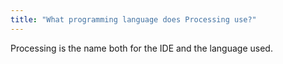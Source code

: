 ```yaml
---
title: "What programming language does Processing use?"
---
```


Processing is the name both for the IDE and the language used.
